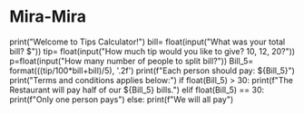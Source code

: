 # Mira-Mira
print("Welcome to Tips Calculator!")
bill= float(input("What was your total bill?  $"))
tip= float(input("How much tip would you like to give? 10, 12, 20?"))
p=float(input("How many number of people to split bill?"))
Bill_5= format(((tip/100*bill+bill)/5), '.2f')
print(f"Each person should pay: ${Bill_5}")
print("Terms and conditions applies below:")
if float(Bill_5) > 30:
    print(f"The Restaurant will pay half of our ${Bill_5} bills.")
elif float(Bill_5) == 30:
    print(f"Only one person pays")
else:
    print(f"We will all pay")
    
